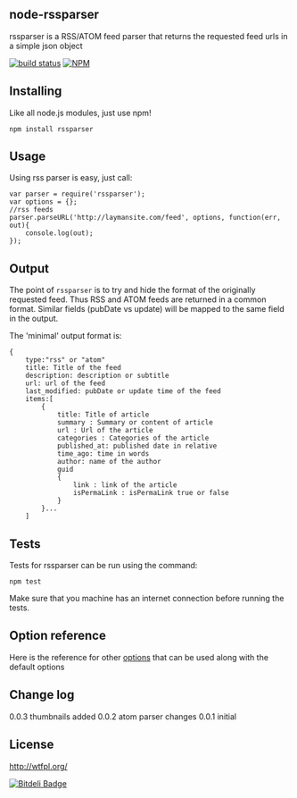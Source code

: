 node-rssparser
----------------

rssparser is a RSS/ATOM feed parser that returns the requested feed urls in a simple json object 

[![build status](https://secure.travis-ci.org/tk120404/node-rssparser.png)](http://travis-ci.org/tk120404/node-rssparser) [![NPM](https://nodei.co/npm/rssparser.png)](https://nodei.co/npm/rssparser/)

Installing
----------

Like all node.js modules, just use npm!

```
npm install rssparser
```

Usage
-----

Using rss parser is easy, just call:

```
var parser = require('rssparser');
var options = {};
//rss feeds
parser.parseURL('http://laymansite.com/feed', options, function(err, out){
	console.log(out);
});
```

Output
------

The point of `rssparser` is to try and hide the format of the originally requested feed. Thus RSS and ATOM feeds are returned in a common format. Similar fields (pubDate vs update) will be mapped to the same field in the output.

The 'minimal' output format is:

```
{
	type:"rss" or "atom"
	title: Title of the feed
	description: description or subtitle
	url: url of the feed
	last_modified: pubDate or update time of the feed
	items:[
		{
			title: Title of article
			summary	: Summary or content of article
			url	: Url of the article
			categories : Categories of the article
			published_at: published date in relative
			time_ago: time in words
			author:	name of the author	
			guid		
			{
				link : link of the article
				isPermaLink	: isPermaLink true or false
			}	
		}...
	]
```

Tests
-----

Tests for rssparser can be run using the command:

```
npm test
```

Make sure that you machine has an internet connection before running the
tests.


Option reference
----------------

Here is the reference for other [options](https://github.com/mikeal/request#requestoptions-callback) that can be used 
along with the default options



Change log
----------

0.0.3 thumbnails added
0.0.2 atom parser changes
0.0.1 initial

License
-------

http://wtfpl.org/



[![Bitdeli Badge](https://d2weczhvl823v0.cloudfront.net/tk120404/node-rssparser/trend.png)](https://bitdeli.com/free "Bitdeli Badge")

